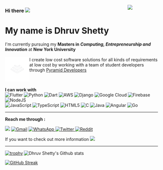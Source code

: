 <a href="https://cs.nyu.edu/ms-cei/index.html" title="MS-CEI in NYU"><img img align="right" src="https://yt3.ggpht.com/-RZYi5isxH_M/AAAAAAAAAAI/AAAAAAAAAAA/rmWpoe2qZzI/s900-c-k-no/photo.jpg" width="100px"/> </a>

### Hi there <img src="https://raw.githubusercontent.com/iampavangandhi/iampavangandhi/master/gifs/Hi.gif" width="30px">

# My name is Dhruv Shetty 
I'm currently pursuing my <b>Masters in <i>Computing, Entrepreneurship and Innovation</i></b> at <b>New York University</b> 
<br>
<br>
<a href="https://pyramiddeveloper.com/" title="Pyramid Developers"><img img align="left"  src="WhiteLogoTransparent.png" width="80px"/></a>
I create low cost software solutions for all kinds of requirements at low cost by working with a team of student developers through 
<a href="https://pyramiddeveloper.com/" title="Pyramid Developers">Pyramid Developers</a>
 <br>
<br>
<br>

**I can work with**
<br>
<img alt="Flutter" src="https://img.shields.io/badge/Flutter-%2302569B.svg?&style=for-the-badge&logo=Flutter&logoColor=white" />
<img alt="Python" src="https://img.shields.io/badge/python-%2314354C.svg?&style=for-the-badge&logo=python&logoColor=white"/>
<img alt="Dart" src="https://img.shields.io/badge/dart-%230175C2.svg?&style=for-the-badge&logo=dart&logoColor=white"/>
	<img alt="AWS" src="https://img.shields.io/badge/Amazon%20Web%20Services-%23FF9900.svg?&style=for-the-badge&logo=amazon-aws&logoColor=white"/>
	<img alt="Django" src="https://img.shields.io/badge/django-%23092E20.svg?&style=for-the-badge&logo=django&logoColor=white"/>
		<img alt="Google Cloud " src="https://img.shields.io/badge/Google%20Cloud-%234285F4.svg?&style=for-the-badge&logo=google-cloud&logoColor=white"/>
			<img alt="Firebase" src="https://img.shields.io/badge/Firebase-orange.svg?&style=for-the-badge&logo=firebase&logoColor=white"/>
<img alt="NodeJS" src="https://img.shields.io/badge/node.js-%2343853D.svg?&style=for-the-badge&logo=node.js&logoColor=white"/>	
<img alt="JavaScript" src="https://img.shields.io/badge/javascript-%23323330.svg?&style=for-the-badge&logo=javascript&logoColor=%23F7DF1E"/>
<img alt="TypeScript" src="https://img.shields.io/badge/typescript-%23007ACC.svg?&style=for-the-badge&logo=typescript&logoColor=white"/>
<img alt="HTML5" src="https://img.shields.io/badge/html5-%23E34F26.svg?&style=for-the-badge&logo=html5&logoColor=white"/>
<img alt="C" src="https://img.shields.io/badge/c-%2300599C.svg?&style=for-the-badge&logo=c&logoColor=white"/>
<img alt="Java" src="https://img.shields.io/badge/java-%23ED8B00.svg?&style=for-the-badge&logo=java&logoColor=white"/>
<img alt="Angular" src="https://img.shields.io/badge/angular-%23DD0031.svg?&style=for-the-badge&logo=angular&logoColor=white"/>
<img alt="Go" src="https://img.shields.io/badge/Go-blue.svg?&style=for-the-badge&logo=go&logoColor=white"/>
<hr>


**Reach me through :**
<p>
<a href = "http://instagram.com/dhruv__shetty" ><img src="https://img.shields.io/badge/Dhruv__Shetty%20-%23E4405F.svg?&style=for-the-badge&logo=Instagram&logoColor=white"/></a>
<a href = "mailto:dhruvshetty.business@gmail.com?subject=From your Github Profile" >	<img alt="Gmail" src="https://img.shields.io/badge/Gmail-D14836?style=for-the-badge&logo=gmail&logoColor=white" /></a>
	 <a href="https://wa.me/14709021657?text=Hey, I came from your Github Profile. I have to say it's very cool!">
	<img alt="WhatsApp" src="https://img.shields.io/badge/WhatsApp-25D366?style=for-the-badge&logo=whatsapp&logoColor=white"/>
<a href = "https://twitter.com/SomeGSomewhere" >		<img alt="Twitter" src="https://img.shields.io/badge/Dhruv_Shetty-%231DA1F2.svg?&style=for-the-badge&logo=Twitter&logoColor=white"/> </a>
<a href="https://www.reddit.com/user/Some1Somevvhere"><img alt="Reddit" src="https://img.shields.io/badge/Reddit-FF4500?style=for-the-badge&logo=reddit&logoColor=white" />
</a>
</p>
If you want to check out more information <a href = "https://www.linkedin.com/in/dhruv-k-shetty/" ><img src="https://img.shields.io/badge/linkedin%20-%230077B5.svg?&style=for-the-badge&logo=linkedin&logoColor=white"/></a>
<hr>



[![trophy](https://github-profile-trophy.vercel.app/?username=Some1Somewhere&column=3&margin-w=15&margin-h=15&rank=SSS,SS,S,AAA,AA,A,B,C)](https://github.com/ryo-ma/github-profile-trophy)
![Dhruv Shetty's Github stats](https://github-readme-stats.vercel.app/api?username=Some1Somewhere&count_private=true&theme=tokyonight)

[![GitHub Streak](https://github-readme-streak-stats.herokuapp.com/?user=Some1Somewhere&theme=tokyonight)](https://github.com/DenverCoder1/github-readme-streak-stats)

<!--
**Some1Somewhere/Some1Somewhere** is a ✨ _special_ ✨ repository because its `README.md` (this file) appears on your GitHub profile.

Here are some ideas to get you started:

- 🔭 I’m currently working on ...
- 🌱 I’m currently learning ...
- 👯 I’m looking to collaborate on ...
- 🤔 I’m looking for help with ...
- 💬 Ask me about ...
- 📫 How to reach me: ...
- 😄 Pronouns: ...
- ⚡ Fun fact: ...
-->
